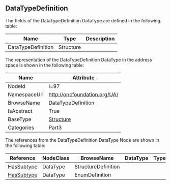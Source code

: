 <!-- datatype -->
## DataTypeDefinition
  
<!-- end of description -->
The fields of the DataTypeDefinition DataType are defined in the following table:  

|Name|Type|Description|
|---|---|---|
|DataTypeDefinition|Structure||

The representation of the DataTypeDefinition DataType in the address space is shown in the following table:  

|Name|Attribute|
|---|---|
|NodeId|i=97|
|NamespaceUri|http://opcfoundation.org/UA/|
|BrowseName|DataTypeDefinition|
|IsAbstract|True|
|BaseType|[Structure](../../../Part3/DataTypes/Structure/readme.md)|
|Categories|Part3|

The references from the DataTypeDefinition DataType Node are shown in the following table:  

|Reference|NodeClass|BrowseName|DataType|TypeDefinition|ModellingRule|
|---|---|---|---|---|---|
|[HasSubtype](../../../Part3/ReferenceTypes/HasSubtype/readme.md)|DataType|StructureDefinition||||
|[HasSubtype](../../../Part3/ReferenceTypes/HasSubtype/readme.md)|DataType|EnumDefinition||||

